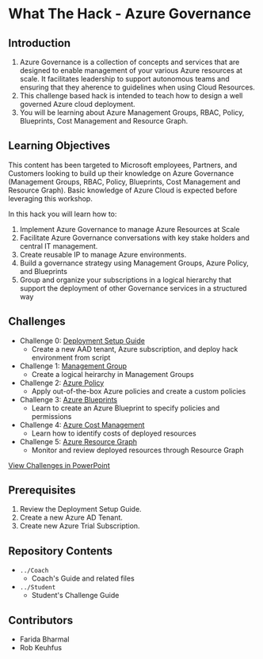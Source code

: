 # What The Hack - Azure Governance

## Introduction

1. Azure Governance is a collection of concepts and services that are designed to enable management of your various Azure resources at scale. It facilitates leadership to support autonomous teams and ensuring that they aherence to guidelines when using Cloud Resources.
2. This challenge based hack is intended to teach how to design a well governed Azure cloud deployment. 
3. You will be learning about Azure Management Groups, RBAC, Policy, Blueprints, Cost Management and Resource Graph.

## Learning Objectives

This content has been targeted to Microsoft employees, Partners, and Customers looking to build up their knowledge on Azure Governance (Management Groups, RBAC, Policy, Blueprints, Cost Management and Resource Graph). Basic knowledge of Azure Cloud is expected before leveraging this workshop.

In this hack you will learn how to:

1. Implement Azure Governance to manage Azure Resources at Scale
2. Facilitate Azure Governance conversations with key stake holders and central IT management.
3. Create reusable IP to manage Azure environments.
4.	Build a governance strategy using Management Groups, Azure Policy, and Blueprints
5.	Group and organize your subscriptions in a logical hierarchy that support the deployment of other Governance services in a structured way

## Challenges

- Challenge 0: [Deployment Setup Guide](https://github.com/jrzyshr/WhatTheHack/blob/master/022-AzureGovernance/Student/Challenge0-DeploymentSetupGuide.docx?raw=true)
   - Create a new AAD tenant, Azure subscription, and deploy hack environment from script
- Challenge 1: [Management Group](https://github.com/jrzyshr/WhatTheHack/blob/master/022-AzureGovernance/Student/AzureGovernance-Challenges.docx?raw-true)
   - Create a logical heirarchy in Management Groups
- Challenge 2: [Azure Policy](https://github.com/jrzyshr/WhatTheHack/blob/master/022-AzureGovernance/Student/AzureGovernance-Challenges.docx?raw-true)
   - Apply out-of-the-box Azure policies and create a custom policies
- Challenge 3: [Azure Blueprints](https://github.com/jrzyshr/WhatTheHack/blob/master/022-AzureGovernance/Student/AzureGovernance-Challenges.docx?raw-true)
   - Learn to create an Azure Blueprint to specify policies and permissions
- Challenge 4: [Azure Cost Management](https://github.com/jrzyshr/WhatTheHack/blob/master/022-AzureGovernance/Student/AzureGovernance-Challenges.docx?raw-true)
   - Learn how to identify costs of deployed resources
- Challenge 5: [Azure Resource Graph](https://github.com/jrzyshr/WhatTheHack/blob/master/022-AzureGovernance/Student/AzureGovernance-Challenges.docx?raw-true)
   - Monitor and review deployed resources through Resource Graph

[View Challenges in PowerPoint](https://github.com/jrzyshr/WhatTheHack/blob/master/022-AzureGovernance/Student/AzureGovernance-Challenges.pptx?raw-true)

## Prerequisites
1. Review the Deployment Setup Guide. 
2. Create a new Azure AD Tenant.
3. Create new Azure Trial Subscription. 

## Repository Contents
- `../Coach`
  - Coach's Guide and related files
- `../Student`
  - Student's Challenge Guide

## Contributors
- Farida Bharmal
- Rob Keuhfus